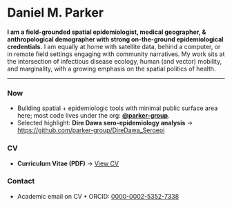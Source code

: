 # Daniel M. Parker

**I am a field-grounded spatial epidemiologist, medical geographer, & anthropological demographer with strong on-the-ground epidemiological credentials.** I am equally at home with satellite data, behind a computer, or in remote field settings engaging with community narratives. My work sits at the intersection of infectious disease ecology, human (and vector) mobility, and marginality, with a growing emphasis on the spatial politics of health.

---

### Now
- Building spatial + epidemiologic tools with minimal public surface area here; most code lives under the org: **[@parker-group](https://github.com/parker-group)**.
- Selected highlight: **Dire Dawa sero-epidemiology analysis** → https://github.com/parker-group/DireDawa_Seroepi

### CV
- **Curriculum Vitae (PDF)** → [View CV](https://github.com/parker-group/parker-group.github.io/blob/main/docs/ParkerCV.pdf)

### Contact
- Academic email on CV • ORCID: [0000-0002-5352-7338](https://orcid.org/0000-0002-5352-7338)
